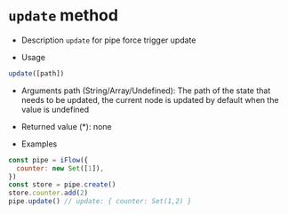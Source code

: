 # `update` method

* Description
`update` for pipe force trigger update
 

* Usage
```javascript
update([path])
```

* Arguments
path (String/Array/Undefined): The path of the state that needs to be updated, the current node is updated by default when the value is undefined

* Returned value
(*): none

* Examples
```javascript
const pipe = iFlow({
  counter: new Set([1]),
})
const store = pipe.create()
store.counter.add(2)
pipe.update() // update: { counter: Set(1,2) }
```
